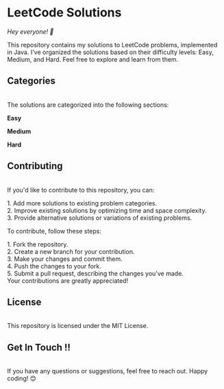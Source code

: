 # LeetCode Solutions
<pr>*Hey everyone! 👋*<br>

<pr>This repository contains my solutions to LeetCode problems, implemented in Java. I've organized the solutions based on their difficulty levels: Easy, Medium, and Hard. Feel free to explore and learn from them.<br>

<pr> <h2> Categories </h2> <br>
<pr>The solutions are categorized into the following sections:<br>

<pr>**Easy**<br>

<pr>**Medium**<br>

<pr>**Hard**<br>

<pr> <h2> Contributing </h2> <br>
<pr>If you'd like to contribute to this repository, you can:<br>

<pr>1. Add more solutions to existing problem categories.<br>
<pr>2. Improve existing solutions by optimizing time and space complexity.<br>
<pr>3. Provide alternative solutions or variations of existing problems.<br>
  
<pr>To contribute, follow these steps:<br>

<pr>1. Fork the repository.<br>
<pr>2. Create a new branch for your contribution.<br>
<pr>3. Make your changes and commit them.<br>
<pr>4. Push the changes to your fork.<br>
<pr>5. Submit a pull request, describing the changes you've made.<br>
<pr>Your contributions are greatly appreciated!<br>

<pr> <h2> License </h2> <br>
<pr>This repository is licensed under the MIT License.<br>

<pr> <h2> Get In Touch ‼️ </h2> <br>
<pr>If you have any questions or suggestions, feel free to reach out. Happy coding! 😊<br>
